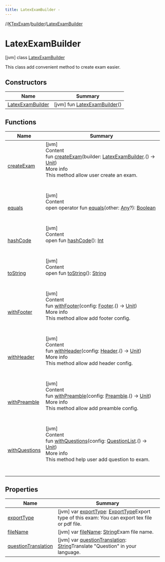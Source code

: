 ```yaml
---
title: LatexExamBuilder -
---
```

//[KTexExam](../../index.md)/[builder](../index.md)/[LatexExamBuilder](index.md)



# LatexExamBuilder  
 [jvm] class [LatexExamBuilder](index.md)

This class add convenient method to create exam easier.

   


## Constructors  
  
|  Name|  Summary| 
|---|---|
| <a name="builder/LatexExamBuilder/LatexExamBuilder/#/PointingToDeclaration/"></a>[LatexExamBuilder](-latex-exam-builder.md)| <a name="builder/LatexExamBuilder/LatexExamBuilder/#/PointingToDeclaration/"></a> [jvm] fun [LatexExamBuilder](-latex-exam-builder.md)()   <br>


## Functions  
  
|  Name|  Summary| 
|---|---|
| <a name="builder/LatexExamBuilder/createExam/#kotlin.Function1[builder.LatexExamBuilder,kotlin.Unit]/PointingToDeclaration/"></a>[createExam](create-exam.md)| <a name="builder/LatexExamBuilder/createExam/#kotlin.Function1[builder.LatexExamBuilder,kotlin.Unit]/PointingToDeclaration/"></a>[jvm]  <br>Content  <br>fun [createExam](create-exam.md)(builder: [LatexExamBuilder](index.md).() -> [Unit](https://kotlinlang.org/api/latest/jvm/stdlib/kotlin/-unit/index.html))  <br>More info  <br>This method allow user create an exam.  <br><br><br>
| <a name="kotlin/Any/equals/#kotlin.Any?/PointingToDeclaration/"></a>[equals](../../latex/-latex-question/-companion/index.md#%5Bkotlin%2FAny%2Fequals%2F%23kotlin.Any%3F%2FPointingToDeclaration%2F%5D%2FFunctions%2F-1181323363)| <a name="kotlin/Any/equals/#kotlin.Any?/PointingToDeclaration/"></a>[jvm]  <br>Content  <br>open operator fun [equals](../../latex/-latex-question/-companion/index.md#%5Bkotlin%2FAny%2Fequals%2F%23kotlin.Any%3F%2FPointingToDeclaration%2F%5D%2FFunctions%2F-1181323363)(other: [Any](https://kotlinlang.org/api/latest/jvm/stdlib/kotlin/-any/index.html)?): [Boolean](https://kotlinlang.org/api/latest/jvm/stdlib/kotlin/-boolean/index.html)  <br><br><br>
| <a name="kotlin/Any/hashCode/#/PointingToDeclaration/"></a>[hashCode](../../latex/-latex-question/-companion/index.md#%5Bkotlin%2FAny%2FhashCode%2F%23%2FPointingToDeclaration%2F%5D%2FFunctions%2F-1181323363)| <a name="kotlin/Any/hashCode/#/PointingToDeclaration/"></a>[jvm]  <br>Content  <br>open fun [hashCode](../../latex/-latex-question/-companion/index.md#%5Bkotlin%2FAny%2FhashCode%2F%23%2FPointingToDeclaration%2F%5D%2FFunctions%2F-1181323363)(): [Int](https://kotlinlang.org/api/latest/jvm/stdlib/kotlin/-int/index.html)  <br><br><br>
| <a name="kotlin/Any/toString/#/PointingToDeclaration/"></a>[toString](../../latex/-latex-question/-companion/index.md#%5Bkotlin%2FAny%2FtoString%2F%23%2FPointingToDeclaration%2F%5D%2FFunctions%2F-1181323363)| <a name="kotlin/Any/toString/#/PointingToDeclaration/"></a>[jvm]  <br>Content  <br>open fun [toString](../../latex/-latex-question/-companion/index.md#%5Bkotlin%2FAny%2FtoString%2F%23%2FPointingToDeclaration%2F%5D%2FFunctions%2F-1181323363)(): [String](https://kotlinlang.org/api/latest/jvm/stdlib/kotlin/-string/index.html)  <br><br><br>
| <a name="builder/LatexExamBuilder/withFooter/#kotlin.Function1[builder.Footer,kotlin.Unit]/PointingToDeclaration/"></a>[withFooter](with-footer.md)| <a name="builder/LatexExamBuilder/withFooter/#kotlin.Function1[builder.Footer,kotlin.Unit]/PointingToDeclaration/"></a>[jvm]  <br>Content  <br>fun [withFooter](with-footer.md)(config: [Footer](../-footer/index.md).() -> [Unit](https://kotlinlang.org/api/latest/jvm/stdlib/kotlin/-unit/index.html))  <br>More info  <br>This method allow add footer config.  <br><br><br>
| <a name="builder/LatexExamBuilder/withHeader/#kotlin.Function1[builder.Header,kotlin.Unit]/PointingToDeclaration/"></a>[withHeader](with-header.md)| <a name="builder/LatexExamBuilder/withHeader/#kotlin.Function1[builder.Header,kotlin.Unit]/PointingToDeclaration/"></a>[jvm]  <br>Content  <br>fun [withHeader](with-header.md)(config: [Header](../-header/index.md).() -> [Unit](https://kotlinlang.org/api/latest/jvm/stdlib/kotlin/-unit/index.html))  <br>More info  <br>This method allow add header config.  <br><br><br>
| <a name="builder/LatexExamBuilder/withPreamble/#kotlin.Function1[builder.Preamble,kotlin.Unit]/PointingToDeclaration/"></a>[withPreamble](with-preamble.md)| <a name="builder/LatexExamBuilder/withPreamble/#kotlin.Function1[builder.Preamble,kotlin.Unit]/PointingToDeclaration/"></a>[jvm]  <br>Content  <br>fun [withPreamble](with-preamble.md)(config: [Preamble](../-preamble/index.md).() -> [Unit](https://kotlinlang.org/api/latest/jvm/stdlib/kotlin/-unit/index.html))  <br>More info  <br>This method allow add preamble config.  <br><br><br>
| <a name="builder/LatexExamBuilder/withQuestions/#kotlin.Function1[builder.QuestionList,kotlin.Unit]/PointingToDeclaration/"></a>[withQuestions](with-questions.md)| <a name="builder/LatexExamBuilder/withQuestions/#kotlin.Function1[builder.QuestionList,kotlin.Unit]/PointingToDeclaration/"></a>[jvm]  <br>Content  <br>fun [withQuestions](with-questions.md)(config: [QuestionList](../-question-list/index.md).() -> [Unit](https://kotlinlang.org/api/latest/jvm/stdlib/kotlin/-unit/index.html))  <br>More info  <br>This method help user add question to exam.  <br><br><br>


## Properties  
  
|  Name|  Summary| 
|---|---|
| <a name="builder/LatexExamBuilder/exportType/#/PointingToDeclaration/"></a>[exportType](export-type.md)| <a name="builder/LatexExamBuilder/exportType/#/PointingToDeclaration/"></a> [jvm] var [exportType](export-type.md): [ExportType](../-export-type/index.md)Export type of this exam: You can export tex file or pdf file.   <br>
| <a name="builder/LatexExamBuilder/fileName/#/PointingToDeclaration/"></a>[fileName](file-name.md)| <a name="builder/LatexExamBuilder/fileName/#/PointingToDeclaration/"></a> [jvm] var [fileName](file-name.md): [String](https://kotlinlang.org/api/latest/jvm/stdlib/kotlin/-string/index.html)Exam file name.   <br>
| <a name="builder/LatexExamBuilder/questionTranslation/#/PointingToDeclaration/"></a>[questionTranslation](question-translation.md)| <a name="builder/LatexExamBuilder/questionTranslation/#/PointingToDeclaration/"></a> [jvm] var [questionTranslation](question-translation.md): [String](https://kotlinlang.org/api/latest/jvm/stdlib/kotlin/-string/index.html)Translate "Question" in your language.   <br>

